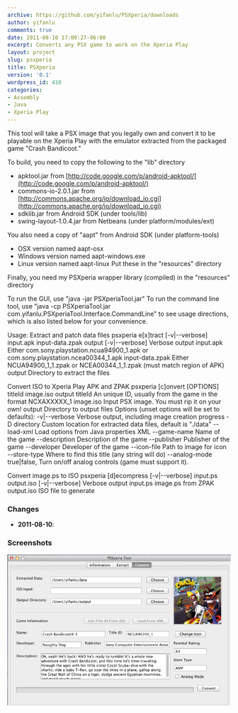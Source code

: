 ```yaml
---
archive: https://github.com/yifanlu/PSXperia/downloads
author: yifanlu
comments: true
date: 2011-08-10 17:00:27-06:00
excerpt: Converts any PSX game to work on the Xperia Play
layout: project
slug: psxperia
title: PSXperia
version: '0.1'
wordpress_id: 410
categories:
- Assembly
- Java
- Xperia Play
---
```


This tool will take a PSX image that you legally own and convert it to be playable on the Xperia Play with the emulator extracted from the packaged game "Crash Bandicoot."

To build, you need to copy the following to the "lib" directory
* apktool.jar from [http://code.google.com/p/android-apktool/](http://code.google.com/p/android-apktool/)
* commons-io-2.0.1.jar from [http://commons.apache.org/io/download_io.cgi](http://commons.apache.org/io/download_io.cgi)
* sdklib.jar from Android SDK (under tools/lib)
* swing-layout-1.0.4.jar from Netbeans (under platform/modules/ext)

You also need a copy of "aapt" from Android SDK (under platform-tools)
* OSX version named aapt-osx
* Windows version named aapt-windows.exe
* Linux version named aapt-linux
Put these in the "resources" directory

Finally, you need my PSXperia wrapper library (compiled) in the "resources" directory

To run the GUI, use "java -jar PSXperiaTool.jar"
To run the command line tool, use "java -cp PSXperiaTool.jar com.yifanlu.PSXperiaTool.Interface.CommandLine" to see usage directions, which is also listed below for your convenience.

Usage:
Extract and patch data files
psxperia e[x]tract [-v|--verbose] input.apk input-data.zpak output
[-v|--verbose] Verbose output
input.apk Either com.sony.playstation.ncua94900_1.apk or com.sony.playstation.ncea00344_1.apk
input-data.zpak Either NCUA94900_1_1.zpak or NCEA00344_1_1.zpak (must match region of APK)
output Directory to extract the files

Convert ISO to Xperia Play APK and ZPAK
psxperia [c]onvert [OPTIONS] titleId image.iso output
titleId An unique ID, usually from the game in the format NCXAXXXXX_1
image.iso Input PSX image. You must rip it on your own!
output Directory to output files
Options (unset options will be set to defaults):
-v|--verbose Verbose output, including image creation progress
-D directory Custom location for extracted data files, default is "./data"
--load-xml Load options from Java properties XML
--game-name Name of the game
--description Description of the game
--publisher Publisher of the game
--developer Developer of the game
--icon-file Path to image for icon
--store-type Where to find this title (any string will do)
--analog-mode true|false, Turn on/off analog controls (game must support it).

Convert image.ps to ISO
psxperia [d]ecompress [-v|--verbose] input.ps output.iso
[-v|--verbose] Verbose output
input.ps image.ps from ZPAK
output.iso ISO file to generate

### Changes

* **2011-08-10**: 

### Screenshots

![Screen 0](/images/2012/01/psxperia_screen.png)

